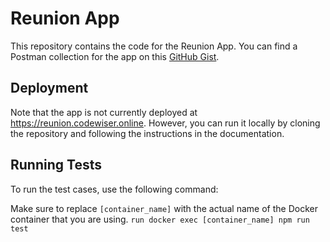 # Reunion App

This repository contains the code for the Reunion App. You can find a Postman collection for the app on this [GitHub Gist](https://gist.github.com/imbhaskarn/6eceaf33ebbb6d89fb15b8b2f63c7ac3).

## Deployment

Note that the app is not currently deployed at https://reunion.codewiser.online. However, you can run it locally by cloning the repository and following the instructions in the documentation.

## Running Tests

To run the test cases, use the following command:

Make sure to replace `[container_name]` with the actual name of the Docker container that you are using.
```run docker exec [container_name] npm run test```



